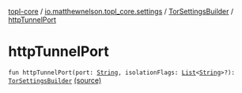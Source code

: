 [topl-core](../../index.md) / [io.matthewnelson.topl_core.settings](../index.md) / [TorSettingsBuilder](index.md) / [httpTunnelPort](./http-tunnel-port.md)

# httpTunnelPort

`fun httpTunnelPort(port: `[`String`](https://kotlinlang.org/api/latest/jvm/stdlib/kotlin/-string/index.html)`, isolationFlags: `[`List`](https://kotlinlang.org/api/latest/jvm/stdlib/kotlin.collections/-list/index.html)`<`[`String`](https://kotlinlang.org/api/latest/jvm/stdlib/kotlin/-string/index.html)`>?): `[`TorSettingsBuilder`](index.md) [(source)](https://github.com/05nelsonm/TorOnionProxyLibrary-Android/blob/master/topl-core/src/main/java/io/matthewnelson/topl_core/settings/TorSettingsBuilder.kt#L459)
